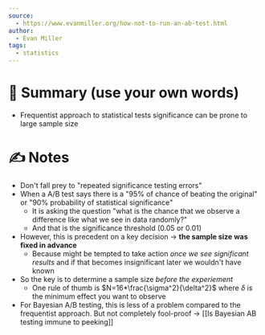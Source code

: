 ```yaml
---
source:
  - https://www.evanmiller.org/how-not-to-run-an-ab-test.html
author:
  - Evan Miller
tags:
  - statistics
---
```

# 📰 Summary (use your own words)
- Frequentist approach to statistical tests significance can be prone to large sample size 

# ✍️ Notes
- Don't fall prey to "repeated significance testing errors"
- When a A/B test says there is a "95% of chance of beating the original" or "90% probability of statistical significance"
	- It is asking the question "what is the chance that we observe a difference like what we see in data randomly?"
	- And that is the significance threshold (0.05 or 0.01)
- However, this is precedent on a key decision -> **the sample size was fixed in advance**
	- Because might be tempted to take action *once we see significant results* and if that becomes insignificant later we wouldn't have known
- So the key is to determine a sample size *before the experiement*
	- One rule of thumb is $N=16*\frac{\sigma^2}{\delta^2}$ where $\delta$ is the minimum effect you want to observe
- For Bayesian A/B testing, this is less of a problem compared to the frequentist approach. But not completely fool-proof -> [[Is Bayesian AB testing immune to peeking]]